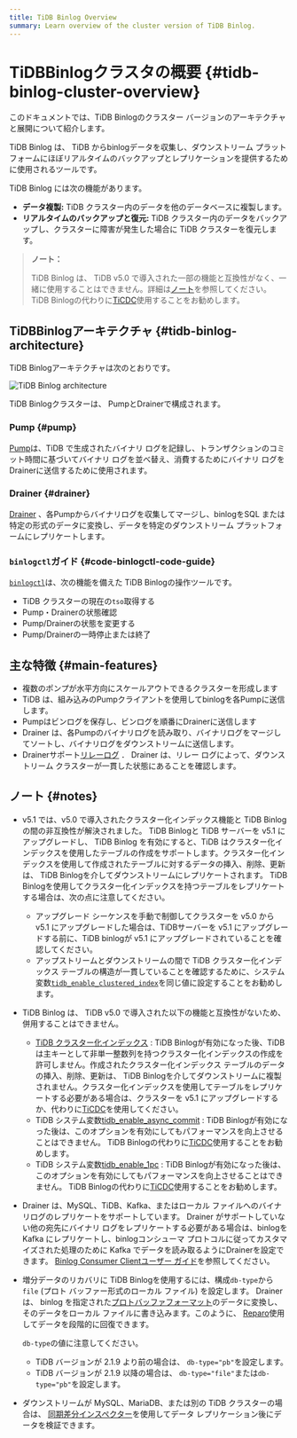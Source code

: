 ```yaml
---
title: TiDB Binlog Overview
summary: Learn overview of the cluster version of TiDB Binlog.
---
```


# TiDBBinlogクラスタの概要 {#tidb-binlog-cluster-overview}

このドキュメントでは、TiDB Binlogのクラスター バージョンのアーキテクチャと展開について紹介します。

TiDB Binlog は、 TiDB からbinlogデータを収集し、ダウンストリーム プラットフォームにほぼリアルタイムのバックアップとレプリケーションを提供するために使用されるツールです。

TiDB Binlog には次の機能があります。

-   **データ複製:** TiDB クラスター内のデータを他のデータベースに複製します。
-   **リアルタイムのバックアップと復元:** TiDB クラスター内のデータをバックアップし、クラスターに障害が発生した場合に TiDB クラスターを復元します。

> **ノート：**
>
> TiDB Binlog は、 TiDB v5.0 で導入された一部の機能と互換性がなく、一緒に使用することはできません。詳細は[<a href="#notes">ノート</a>](#notes)を参照してください。 TiDB Binlogの代わりに[<a href="/ticdc/ticdc-overview.md">TiCDC</a>](/ticdc/ticdc-overview.md)使用することをお勧めします。

## TiDBBinlogアーキテクチャ {#tidb-binlog-architecture}

TiDB Binlogアーキテクチャは次のとおりです。

![TiDB Binlog architecture](/media/tidb-binlog-cluster-architecture.png)

TiDB Binlogクラスターは、 PumpとDrainerで構成されます。

### Pump {#pump}

[<a href="https://github.com/pingcap/tidb-binlog/blob/master/pump">Pump</a>](https://github.com/pingcap/tidb-binlog/blob/master/pump)は、TiDB で生成されたバイナリ ログを記録し、トランザクションのコミット時間に基づいてバイナリ ログを並べ替え、消費するためにバイナリ ログをDrainerに送信するために使用されます。

### Drainer {#drainer}

[<a href="https://github.com/pingcap/tidb-binlog/tree/master/drainer">Drainer</a>](https://github.com/pingcap/tidb-binlog/tree/master/drainer) 、各Pumpからバイナリログを収集してマージし、binlogをSQL または特定の形式のデータに変換し、データを特定のダウンストリーム プラットフォームにレプリケートします。

### <code>binlogctl</code>ガイド {#code-binlogctl-code-guide}

[<a href="https://github.com/pingcap/tidb-binlog/tree/master/binlogctl">`binlogctl`</a>](https://github.com/pingcap/tidb-binlog/tree/master/binlogctl)は、次の機能を備えた TiDB Binlogの操作ツールです。

-   TiDB クラスターの現在の`tso`取得する
-   Pump・Drainerの状態確認
-   Pump/Drainerの状態を変更する
-   Pump/Drainerの一時停止または終了

## 主な特徴 {#main-features}

-   複数のポンプが水平方向にスケールアウトできるクラスターを形成します
-   TiDB は、組み込みのPumpクライアントを使用してbinlogを各Pumpに送信します。
-   Pumpはビンログを保存し、ビンログを順番にDrainerに送信します
-   Drainer は、各Pumpのバイナリログを読み取り、バイナリログをマージしてソートし、バイナリログをダウンストリームに送信します。
-   Drainerサポート[<a href="/tidb-binlog/tidb-binlog-relay-log.md">リレーログ</a>](/tidb-binlog/tidb-binlog-relay-log.md) ． Drainer は、リレー ログによって、ダウンストリーム クラスターが一貫した状態にあることを確認します。

## ノート {#notes}

-   v5.1 では、v5.0 で導入されたクラスター化インデックス機能と TiDB Binlogの間の非互換性が解決されました。 TiDB Binlogと TiDB サーバーを v5.1 にアップグレードし、 TiDB Binlog を有効にすると、TiDB はクラスター化インデックスを使用したテーブルの作成をサポートします。クラスター化インデックスを使用して作成されたテーブルに対するデータの挿入、削除、更新は、 TiDB Binlogを介してダウンストリームにレプリケートされます。 TiDB Binlogを使用してクラスター化インデックスを持つテーブルをレプリケートする場合は、次の点に注意してください。

    -   アップグレード シーケンスを手動で制御してクラスターを v5.0 から v5.1 にアップグレードした場合は、TiDBサーバーを v5.1 にアップグレードする前に、TiDB binlogが v5.1 にアップグレードされていることを確認してください。
    -   アップストリームとダウンストリームの間で TiDB クラスター化インデックス テーブルの構造が一貫していることを確認するために、システム変数[<a href="/system-variables.md#tidb_enable_clustered_index-new-in-v50">`tidb_enable_clustered_index`</a>](/system-variables.md#tidb_enable_clustered_index-new-in-v50)を同じ値に設定することをお勧めします。

-   TiDB Binlog は、 TiDB v5.0 で導入された以下の機能と互換性がないため、併用することはできません。

    -   [<a href="/clustered-indexes.md#limitations">TiDB クラスター化インデックス</a>](/clustered-indexes.md#limitations) : TiDB Binlogが有効になった後、TiDB は主キーとして非単一整数列を持つクラスター化インデックスの作成を許可しません。作成されたクラスター化インデックス テーブルのデータの挿入、削除、更新は、 TiDB Binlogを介してダウンストリームに複製されません。クラスター化インデックスを使用してテーブルをレプリケートする必要がある場合は、クラスターを v5.1 にアップグレードするか、代わりに[<a href="/ticdc/ticdc-overview.md">TiCDC</a>](/ticdc/ticdc-overview.md)を使用してください。
    -   TiDB システム変数[<a href="/system-variables.md#tidb_enable_async_commit-new-in-v50">tidb_enable_async_commit</a>](/system-variables.md#tidb_enable_async_commit-new-in-v50) : TiDB Binlogが有効になった後は、このオプションを有効にしてもパフォーマンスを向上させることはできません。 TiDB Binlogの代わりに[<a href="/ticdc/ticdc-overview.md">TiCDC</a>](/ticdc/ticdc-overview.md)使用することをお勧めします。
    -   TiDB システム変数[<a href="/system-variables.md#tidb_enable_1pc-new-in-v50">tidb_enable_1pc</a>](/system-variables.md#tidb_enable_1pc-new-in-v50) : TiDB Binlogが有効になった後は、このオプションを有効にしてもパフォーマンスを向上させることはできません。 TiDB Binlogの代わりに[<a href="/ticdc/ticdc-overview.md">TiCDC</a>](/ticdc/ticdc-overview.md)使用することをお勧めします。

-   Drainer は、MySQL、TiDB、Kafka、またはローカル ファイルへのバイナリログのレプリケートをサポートしています。 Drainer がサポートしていない他の宛先にバイナリ ログをレプリケートする必要がある場合は、binlogをKafka にレプリケートし、binlogコンシューマ プロトコルに従ってカスタマイズされた処理のために Kafka でデータを読み取るようにDrainerを設定できます。 [<a href="/tidb-binlog/binlog-consumer-client.md">Binlog Consumer Clientユーザー ガイド</a>](/tidb-binlog/binlog-consumer-client.md)を参照してください。

-   増分データのリカバリに TiDB Binlogを使用するには、構成`db-type`から`file` (プロト バッファー形式のローカル ファイル) を設定します。 Drainer は、 binlog を指定された[<a href="https://github.com/pingcap/tidb-binlog/blob/master/proto/pb_binlog.proto">プロトバッファフォーマット</a>](https://github.com/pingcap/tidb-binlog/blob/master/proto/pb_binlog.proto)のデータに変換し、そのデータをローカル ファイルに書き込みます。このように、 [<a href="/tidb-binlog/tidb-binlog-reparo.md">Reparo</a>](/tidb-binlog/tidb-binlog-reparo.md)使用してデータを段階的に回復できます。

    `db-type`の値に注意してください。

    -   TiDB バージョンが 2.1.9 より前の場合は、 `db-type="pb"`を設定します。
    -   TiDB バージョンが 2.1.9 以降の場合は、 `db-type="file"`または`db-type="pb"`を設定します。

-   ダウンストリームが MySQL、MariaDB、または別の TiDB クラスターの場合は、 [<a href="/sync-diff-inspector/sync-diff-inspector-overview.md">同期差分インスペクター</a>](/sync-diff-inspector/sync-diff-inspector-overview.md)を使用してデータ レプリケーション後にデータを検証できます。
